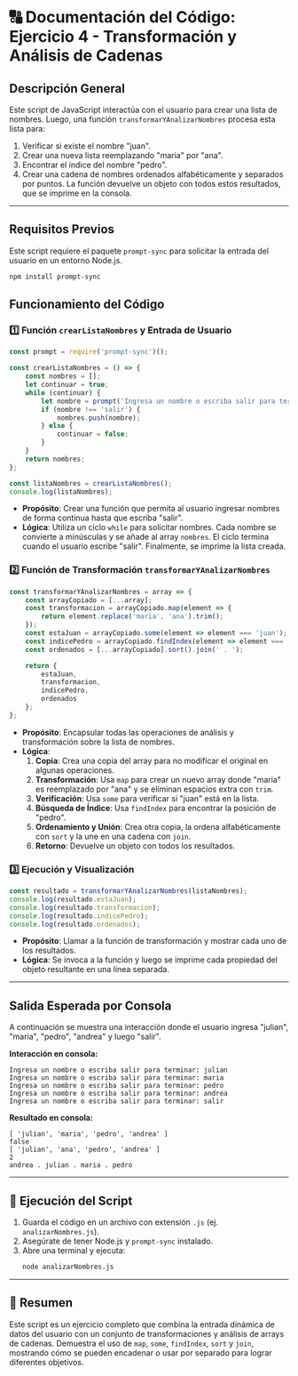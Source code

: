 # 🔠 Documentación del Código: Ejercicio 4 - Transformación y Análisis de Cadenas

## Descripción General

Este script de JavaScript interactúa con el usuario para crear una lista de nombres. Luego, una función `transformarYAnalizarNombres` procesa esta lista para:
1.  Verificar si existe el nombre "juan".
2.  Crear una nueva lista reemplazando "maria" por "ana".
3.  Encontrar el índice del nombre "pedro".
4.  Crear una cadena de nombres ordenados alfabéticamente y separados por puntos.
La función devuelve un objeto con todos estos resultados, que se imprime en la consola.

---

## Requisitos Previos

Este script requiere el paquete `prompt-sync` para solicitar la entrada del usuario en un entorno Node.js.

```bash
npm install prompt-sync
```

## Funcionamiento del Código

### 1️⃣ Función `crearListaNombres` y Entrada de Usuario
```js
const prompt = require('prompt-sync')();

const crearListaNombres = () => {
    const nombres = [];
    let continuar = true;
    while (continuar) {
        let nombre = prompt('Ingresa un nombre o escriba salir para terminar: ').toLowerCase();
        if (nombre !== 'salir') {
            nombres.push(nombre);
        } else {
            continuar = false;
        }
    }
    return nombres;
};

const listaNombres = crearListaNombres();
console.log(listaNombres);
```
*   **Propósito**: Crear una función que permita al usuario ingresar nombres de forma continua hasta que escriba "salir".
*   **Lógica**: Utiliza un ciclo `while` para solicitar nombres. Cada nombre se convierte a minúsculas y se añade al array `nombres`. El ciclo termina cuando el usuario escribe "salir". Finalmente, se imprime la lista creada.

### 2️⃣ Función de Transformación `transformarYAnalizarNombres`
```js
const transformarYAnalizarNombres = array => {
    const arrayCopiado = [...array];
    const transformacion = arrayCopiado.map(element => {
        return element.replace('maria', 'ana').trim();
    });
    const estaJuan = arrayCopiado.some(element => element === 'juan');
    const indicePedro = arrayCopiado.findIndex(element => element === 'pedro');
    const ordenados = [...arrayCopiado].sort().join(' . ');

    return {
        estaJuan,
        transformacion,
        indicePedro,
        ordenados
    };
};
```
*   **Propósito**: Encapsular todas las operaciones de análisis y transformación sobre la lista de nombres.
*   **Lógica**:
    1.  **Copia**: Crea una copia del array para no modificar el original en algunas operaciones.
    2.  **Transformación**: Usa `map` para crear un nuevo array donde "maria" es reemplazado por "ana" y se eliminan espacios extra con `trim`.
    3.  **Verificación**: Usa `some` para verificar si "juan" está en la lista.
    4.  **Búsqueda de Índice**: Usa `findIndex` para encontrar la posición de "pedro".
    5.  **Ordenamiento y Unión**: Crea otra copia, la ordena alfabéticamente con `sort` y la une en una cadena con `join`.
    6.  **Retorno**: Devuelve un objeto con todos los resultados.

### 3️⃣ Ejecución y Visualización
```js
const resultado = transformarYAnalizarNombres(listaNombres);
console.log(resultado.estaJuan);
console.log(resultado.transformacion);
console.log(resultado.indicePedro);
console.log(resultado.ordenados);
```
*   **Propósito**: Llamar a la función de transformación y mostrar cada uno de los resultados.
*   **Lógica**: Se invoca a la función y luego se imprime cada propiedad del objeto resultante en una línea separada.

---

## Salida Esperada por Consola

A continuación se muestra una interacción donde el usuario ingresa "julian", "maria", "pedro", "andrea" y luego "salir".

**Interacción en consola:**
```
Ingresa un nombre o escriba salir para terminar: julian
Ingresa un nombre o escriba salir para terminar: maria
Ingresa un nombre o escriba salir para terminar: pedro
Ingresa un nombre o escriba salir para terminar: andrea
Ingresa un nombre o escriba salir para terminar: salir
```

**Resultado en consola:**
```
[ 'julian', 'maria', 'pedro', 'andrea' ]
false
[ 'julian', 'ana', 'pedro', 'andrea' ]
2
andrea . julian . maria . pedro
```

---

## 🚀 Ejecución del Script

1.  Guarda el código en un archivo con extensión `.js` (ej. `analizarNombres.js`).
2.  Asegúrate de tener Node.js y `prompt-sync` instalado.
3.  Abre una terminal y ejecuta:
    ```bash
    node analizarNombres.js
    ```

---

## 🏁 Resumen

Este script es un ejercicio completo que combina la entrada dinámica de datos del usuario con un conjunto de transformaciones y análisis de arrays de cadenas. Demuestra el uso de `map`, `some`, `findIndex`, `sort` y `join`, mostrando cómo se pueden encadenar o usar por separado para lograr diferentes objetivos.